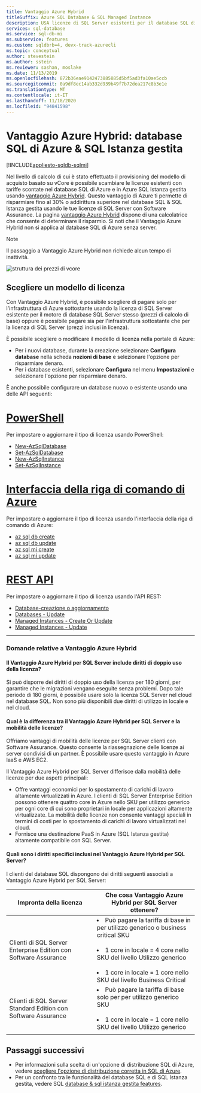 ```yaml
---
title: Vantaggio Azure Hybrid
titleSuffix: Azure SQL Database & SQL Managed Instance
description: USA licenze di SQL Server esistenti per il database SQL di Azure e gli sconti di SQL Istanza gestita.
services: sql-database
ms.service: sql-db-mi
ms.subservice: features
ms.custom: sqldbrb=4, devx-track-azurecli
ms.topic: conceptual
author: stevestein
ms.author: sstein
ms.reviewer: sashan, moslake
ms.date: 11/13/2019
ms.openlocfilehash: 872b36eae9142473885885d5bf5ad3fa10ae5ccb
ms.sourcegitcommit: 0a9df8ec14ab332d939b49f7b72dea217c8b3e1e
ms.translationtype: MT
ms.contentlocale: it-IT
ms.lasthandoff: 11/18/2020
ms.locfileid: "94841598"
---
```

# <a name="azure-hybrid-benefit---azure-sql-database--sql-managed-instance"></a>Vantaggio Azure Hybrid: database SQL di Azure & SQL Istanza gestita
[!INCLUDE[appliesto-sqldb-sqlmi](includes/appliesto-sqldb-sqlmi.md)]

Nel livello di calcolo di cui è stato effettuato il provisioning del modello di acquisto basato su vCore è possibile scambiare le licenze esistenti con tariffe scontate nel database SQL di Azure e in Azure SQL Istanza gestita usando [vantaggio Azure Hybrid](https://azure.microsoft.com/pricing/hybrid-benefit/). Questo vantaggio di Azure ti permette di risparmiare fino al 30% o addirittura superiore nel database SQL & SQL Istanza gestita usando le tue licenze di SQL Server con Software Assurance. La pagina [vantaggio Azure Hybrid](https://azure.microsoft.com/pricing/hybrid-benefit/) dispone di una calcolatrice che consente di determinare il risparmio.  Si noti che il Vantaggio Azure Hybrid non si applica al database SQL di Azure senza server.

> [!NOTE]
> Il passaggio a Vantaggio Azure Hybrid non richiede alcun tempo di inattività.

![struttura dei prezzi di vcore](./media/azure-hybrid-benefit/pricing.png)

## <a name="choose-a-license-model"></a>Scegliere un modello di licenza

Con Vantaggio Azure Hybrid, è possibile scegliere di pagare solo per l'infrastruttura di Azure sottostante usando la licenza di SQL Server esistente per il motore di database SQL Server stesso (prezzi di calcolo di base) oppure è possibile pagare sia per l'infrastruttura sottostante che per la licenza di SQL Server (prezzi inclusi in licenza).

È possibile scegliere o modificare il modello di licenza nella portale di Azure: 
- Per i nuovi database, durante la creazione selezionare **Configura database** nella scheda **nozioni di base** e selezionare l'opzione per risparmiare denaro.
- Per i database esistenti, selezionare **Configura** nel menu **Impostazioni** e selezionare l'opzione per risparmiare denaro.

È anche possibile configurare un database nuovo o esistente usando una delle API seguenti:

# <a name="powershell"></a>[PowerShell](#tab/azure-powershell)

Per impostare o aggiornare il tipo di licenza usando PowerShell:

- [New-AzSqlDatabase](/powershell/module/az.sql/new-azsqldatabase)
- [Set-AzSqlDatabase](/powershell/module/az.sql/set-azsqldatabase)
- [New-AzSqlInstance](/powershell/module/az.sql/new-azsqlinstance)
- [Set-AzSqlInstance](/powershell/module/az.sql/set-azsqlinstance)

# <a name="azure-cli"></a>[Interfaccia della riga di comando di Azure](#tab/azure-cli)

Per impostare o aggiornare il tipo di licenza usando l'interfaccia della riga di comando di Azure:

- [az sql db create](/cli/azure/sql/db#az-sql-db-create)
- [az sql db update](/cli/azure/sql/db#az-sql-db-update)
- [az sql mi create](/cli/azure/sql/mi#az-sql-mi-create)
- [az sql mi update](/cli/azure/sql/mi#az-sql-mi-update)

# <a name="rest-api"></a>[REST API](#tab/rest)

Per impostare o aggiornare il tipo di licenza usando l'API REST:

- [Database-creazione o aggiornamento](/rest/api/sql/databases/createorupdate)
- [Databases - Update](/rest/api/sql/databases/update)
- [Managed Instances - Create Or Update](/rest/api/sql/managedinstances/createorupdate)
- [Managed Instances - Update](/rest/api/sql/managedinstances/update)

* * *


### <a name="azure-hybrid-benefit-questions"></a>Domande relative a Vantaggio Azure Hybrid

#### <a name="are-there-dual-use-rights-with-azure-hybrid-benefit-for-sql-server"></a>Il Vantaggio Azure Hybrid per SQL Server include diritti di doppio uso della licenza?

Si può disporre dei diritti di doppio uso della licenza per 180 giorni, per garantire che le migrazioni vengano eseguite senza problemi. Dopo tale periodo di 180 giorni, è possibile usare solo la licenza SQL Server nel cloud nel database SQL. Non sono più disponibili due diritti di utilizzo in locale e nel cloud.

#### <a name="how-does-azure-hybrid-benefit-for-sql-server-differ-from-license-mobility"></a>Qual è la differenza tra il Vantaggio Azure Hybrid per SQL Server e la mobilità delle licenze?

Offriamo vantaggi di mobilità delle licenze per SQL Server clienti con Software Assurance. Questo consente la riassegnazione delle licenze ai server condivisi di un partner. È possibile usare questo vantaggio in Azure IaaS e AWS EC2.

Il Vantaggio Azure Hybrid per SQL Server differisce dalla mobilità delle licenze per due aspetti principali:

- Offre vantaggi economici per lo spostamento di carichi di lavoro altamente virtualizzati in Azure. I clienti di SQL Server Enterprise Edition possono ottenere quattro core in Azure nello SKU per utilizzo generico per ogni core di cui sono proprietari in locale per applicazioni altamente virtualizzate. La mobilità delle licenze non consente vantaggi speciali in termini di costi per lo spostamento di carichi di lavoro virtualizzati nel cloud.
- Fornisce una destinazione PaaS in Azure (SQL Istanza gestita) altamente compatibile con SQL Server.

#### <a name="what-are-the-specific-rights-of-the-azure-hybrid-benefit-for-sql-server"></a>Quali sono i diritti specifici inclusi nel Vantaggio Azure Hybrid per SQL Server?

I clienti del database SQL dispongono dei diritti seguenti associati a Vantaggio Azure Hybrid per SQL Server:

|Impronta della licenza|Che cosa Vantaggio Azure Hybrid per SQL Server ottenere?|
|---|---|
|Clienti di SQL Server Enterprise Edition con Software Assurance|<li>Può pagare la tariffa di base in per utilizzo generico o business critical SKU</li><br><li>1 core in locale = 4 core nello SKU del livello Utilizzo generico</li><br><li>1 core in locale = 1 core nello SKU del livello Business Critical</li>|
|Clienti di SQL Server Standard Edition con Software Assurance|<li>Può pagare la tariffa di base solo per per utilizzo generico SKU</li><br><li>1 core in locale = 1 core nello SKU del livello Utilizzo generico</li>|
|||


## <a name="next-steps"></a>Passaggi successivi

- Per informazioni sulla scelta di un'opzione di distribuzione SQL di Azure, vedere [scegliere l'opzione di distribuzione corretta in SQL di Azure](azure-sql-iaas-vs-paas-what-is-overview.md).
- Per un confronto tra le funzionalità del database SQL e di SQL Istanza gestita, vedere SQL [database & sql istanza gestita features](database/features-comparison.md).
